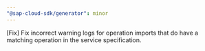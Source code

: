 ```yaml
---
"@sap-cloud-sdk/generator": minor
---
```


[Fix] Fix incorrect warning logs for operation imports that do have a matching operation in the service specification.
